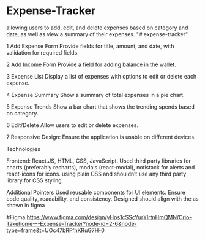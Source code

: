 # Expense-Tracker
allowing users to add, edit, and delete expenses based on category and date, as well as view a summary of their expenses.
"# expense-tracker" 

1 Add Expense Form
Provide fields for title, amount, and date, with validation for required fields.

2 Add Income Form
Provide a field for adding balance in the wallet.

3 Expense List
Display a list of expenses with options to edit or delete each expense.

4 Expense Summary
Show a summary of total expenses in a pie chart.

5 Expense Trends
Show a bar chart that shows the trending spends based on category.

6 Edit/Delete
Allow users to edit or delete expenses.

7 Responsive Design:
Ensure the application is usable on different devices.



Technologies

Frontend: React.JS, HTML, CSS, JavaScript.
Used third party libraries for charts (preferably recharts), modals (react-modal),  notistack for alerts and react-icons for icons.
using plain CSS and shouldn’t use any third party library for CSS styling.



Additional Pointers
Used reusable components for UI elements.
Ensure code quality, readability, and consistency.
Designed should align with the as shown in figma 


#Figma
https://www.figma.com/design/yHps1cSScYurYlrtnHmQMN/Crio-Takehome---Expense-Tracker?node-id=2-6&node-type=frame&t=UOc47bRFfhKRuG7H-0
